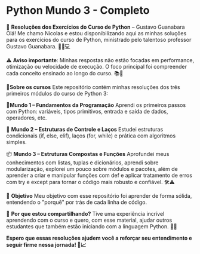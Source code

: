 # Python Mundo 3 - Completo
🐍 **Resoluções dos Exercícios do Curso de Python** – Gustavo Guanabara
Olá! Me chamo Nicolas e estou disponibilizando aqui as minhas soluções para os exercícios do curso de Python, ministrado pelo talentoso professor Gustavo Guanabara. 👨‍🏫💻

⚠️ **Aviso importante**:
Minhas respostas não estão focadas em performance, otimização ou velocidade de execução.
O foco principal foi compreender cada conceito ensinado ao longo do curso. 📚🧠

📘**Sobre os cursos**
Este repositório contém minhas resoluções dos três primeiros módulos do curso de Python 3:

🧩**Mundo 1 – Fundamentos da Programação**
Aprendi os primeiros passos com Python: variáveis, tipos primitivos, entrada e saída de dados, operadores, etc.

🔁 **Mundo 2 – Estruturas de Controle e Laços**
Estudei estruturas condicionais (if, else, elif), laços (for, while) e prática com algoritmos simples.

📦 **Mundo 3 – Estruturas Compostas e Funções**
Aprofundei meus conhecimentos com listas, tuplas e dicionários, aprendi sobre modularização, explorei um pouco sobre módulos e pacotes, além de aprender a criar e manipular funções com def e aplicar tratamento de erros com try e except para tornar o código mais robusto e confiável. 🛠️⚠️

🎯 **Objetivo**
Meu objetivo com esse repositório foi aprender de forma sólida, entendendo o "porquê" por trás de cada linha de código.

💬 **Por que estou compartilhando?**
Tive uma experiência incrível aprendendo com o curso e quero, com esse material, ajudar outros estudantes que também estão iniciando com a linguagem Python. 🚀🐍

**Espero que essas resoluções ajudem você a reforçar seu entendimento e seguir firme nessa jornada! 💪📈**


